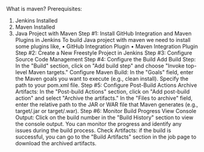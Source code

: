 What is maven? 
Prerequisites:
1.	Jenkins Installed
2.	Maven Installed
3.	Java Project with Maven
Step #1: Install GitHub Integration and Maven Plugins in Jenkins To build Java project with maven we need to install some plugins like,
•	GitHub Integration Plugin
•	Maven Integration Plugin
Step #2: Create a New Freestyle Project in Jenkins 
Step #3: Configure Source Code Management 
Step #4: Configure the Build
Add Build Step: In the "Build" section, click on "Add build step" and choose "Invoke top-level Maven targets."
Configure Maven Build: In the "Goals" field, enter the Maven goals you want to execute (e.g., clean install). Specify the path to your pom.xml file.
Step #5: Configure Post-Build Actions 
Archive Artifacts: In the "Post-build Actions" section, click on "Add post-build action" and select "Archive the artifacts." 
In the "Files to archive" field, enter the relative path to the JAR or WAR file that Maven generates (e.g., target/.jar or target/.war). 
Step #6: Monitor Build Progress 
View Console Output: Click on the build number in the "Build History" section to view the console output. You can monitor the progress and identify any issues during the build process. 
Check Artifacts: if the build is successful, you can go to the "Build Artifacts" section in the job page to download the archived artifacts.
